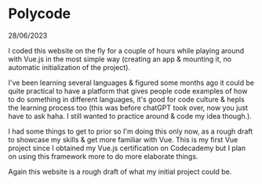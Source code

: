# Polycode
28/06/2023

I coded this website on the fly for a couple of hours while playing around with Vue.js in the most simple way (creating an app & mounting it, no automatic initialization of the project).

I've been learning several languages & figured some months ago it could be quite practical to have a platform that gives people code examples of how to do something in different languages, it's good for code culture & hepls the learning process too (this was before chatGPT took over, now you just have to ask haha. I still wanted to practice around & code my idea though.).

I had some things to get to prior so I'm doing this only now, as a rough draft to showcase my skills & get more familiar with Vue. This is my first Vue project since I obtained my Vue.js certification on Codecademy but I plan on using this framework more to do more elaborate things.

Again this website is a rough draft of what my initial project could be.
